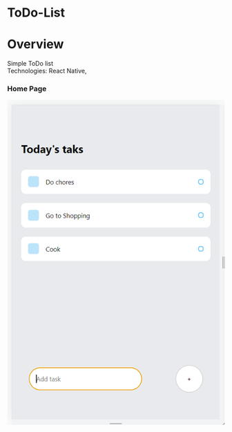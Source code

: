 # ToDo-List

# Overview
Simple ToDo list <br/>
Technologies: React Native,

### Home Page
![](images/Capture.PNG)

